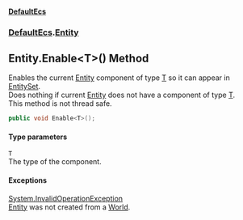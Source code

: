 #### [DefaultEcs](DefaultEcs.md 'DefaultEcs')
### [DefaultEcs](DefaultEcs.md#DefaultEcs 'DefaultEcs').[Entity](Entity.md 'DefaultEcs.Entity')
## Entity.Enable&lt;T&gt;() Method
Enables the current [Entity](Entity.md 'DefaultEcs.Entity') component of type [T](Entity_Enable_T_().md#DefaultEcs_Entity_Enable_T_()_T 'DefaultEcs.Entity.Enable&lt;T&gt;().T') so it can appear in [EntitySet](EntitySet.md 'DefaultEcs.EntitySet').  
Does nothing if current [Entity](Entity.md 'DefaultEcs.Entity') does not have a component of type [T](Entity_Enable_T_().md#DefaultEcs_Entity_Enable_T_()_T 'DefaultEcs.Entity.Enable&lt;T&gt;().T').  
This method is not thread safe.  
```csharp
public void Enable<T>();
```
#### Type parameters
<a name='DefaultEcs_Entity_Enable_T_()_T'></a>
`T`  
The type of the component.
  
#### Exceptions
[System.InvalidOperationException](https://docs.microsoft.com/en-us/dotnet/api/System.InvalidOperationException 'System.InvalidOperationException')  
[Entity](Entity.md 'DefaultEcs.Entity') was not created from a [World](World.md 'DefaultEcs.World').
